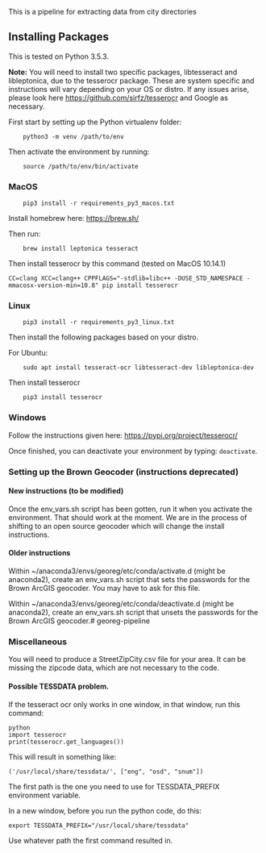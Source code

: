 This is a pipeline for extracting data from city directories


## Installing Packages

This is tested on Python 3.5.3.

**Note:** You will need to install two specific packages, libtesseract and libleptonica, due to the tesserocr package. These are system specific and instructions will vary depending on your OS or distro. If any issues arise, please look here https://github.com/sirfz/tesserocr and Google as necessary.

First start by setting up the Python virtualenv folder:

``` 
    python3 -m venv /path/to/env
```

Then activate the environment by running:

```
    source /path/to/env/bin/activate
```

### MacOS

```
    pip3 install -r requirements_py3_macos.txt
```

Install homebrew here: https://brew.sh/

Then run:

``` 
    brew install leptonica tesseract
```

Then install tesserocr by this command (tested on MacOS 10.14.1)


```CC=clang XCC=clang++ CPPFLAGS="-stdlib=libc++ -DUSE_STD_NAMESPACE -mmacosx-version-min=10.8" pip install tesserocr```

### Linux

```
    pip3 install -r requirements_py3_linux.txt
```

Then install the following packages based on your distro. 

For Ubuntu:

``` 
    sudo apt install tesseract-ocr libtesseract-dev libleptonica-dev
```

Then install tesserocr

```
    pip3 install tesserocr
```

### Windows

Follow the instructions given here: https://pypi.org/project/tesserocr/



Once finished, you can deactivate your environment by typing: `deactivate`. 

### Setting up the Brown Geocoder (instructions deprecated)

#### New instructions (to be modified)

Once the env_vars.sh script has been gotten, run it when you activate the environment. That should work at the moment. We are in the process of shifting to an open source geocoder which will change the install instructions. 

#### Older instructions

Within ~/anaconda3/envs/georeg/etc/conda/activate.d (might be anaconda2), create an env_vars.sh script that sets the passwords for the Brown ArcGIS geocoder.  You may have to ask for this file.

Within ~/anaconda3/envs/georeg/etc/conda/deactivate.d (might be anaconda2), create an env_vars.sh script that unsets the passwords for the Brown ArcGIS geocoder.# georeg-pipeline

### Miscellaneous 

You will need to produce a StreetZipCity.csv file for your area.  It can be missing the zipcode data, which are not necessary to the code.

#### Possible TESSDATA problem. 

If the tesseract ocr only works in one window, in that window, run this command:

```` 
python
import tesserocr
print(tesserocr.get_languages())
````

This will result in something like:

````
('/usr/local/share/tessdata/', ["eng", "osd", "snum"])
````

The first path is the one you need to use for TESSDATA_PREFIX environment variable. 

In a new window, before you run the python code, do this:

```` export TESSDATA_PREFIX="/usr/local/share/tessdata" ````

Use whatever path the first command resulted in. 



